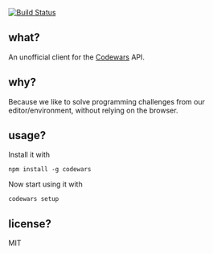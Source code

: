 [![Build Status](https://travis-ci.org/shime/codewars.svg)](https://travis-ci.org/shime/codewars)

## what?

An unofficial client for the [Codewars](http://codewars.com) API. 

## why?

Because we like to solve programming challenges from our editor/environment, without
relying on the browser.

## usage?

Install it with

    npm install -g codewars

Now start using it with

    codewars setup

## license?

MIT
